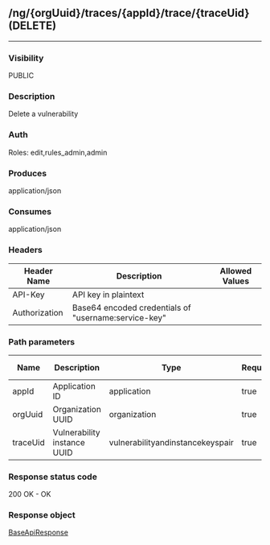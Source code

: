 ## /ng/{orgUuid}/traces/{appId}/trace/{traceUid} (DELETE)
---
### Visibility
PUBLIC
### Description
Delete a vulnerability
### Auth
Roles: edit,rules_admin,admin
### Produces
application/json
### Consumes
application/json
### Headers
| Header Name | Description | Allowed Values |
| ----------- | ----------- | ----------- |
| API-Key | API key in plaintext |  |
| Authorization | Base64 encoded credentials of &quot;username:service-key&quot; |  |
### Path parameters
| Name | Description | Type | Required | Allowed Values |
| ----------- | ----------- | ----------- | ----------- | ----------- |
| appId | Application ID | application | true | String |
| orgUuid | Organization UUID | organization | true | String |
| traceUid | Vulnerability instance UUID | vulnerabilityandinstancekeyspair | true | String |
### Response status code
200 OK - OK
### Response object
[BaseApiResponse](<../../objects/BaseApiResponse.md>)
